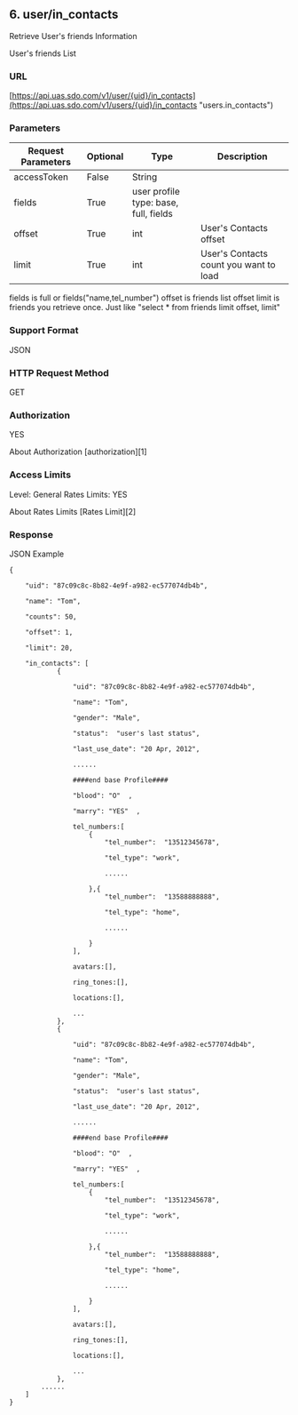 ## 6. user/in_contacts

Retrieve User's friends Information

User's friends List

### URL

[https://api.uas.sdo.com/v1/user/{uid}/in_contacts](https://api.uas.sdo.com/v1/users/{uid}/in_contacts  "users.in_contacts")


### Parameters
Request Parameters  |  Optional  |  Type  |  Description  
-------------|-----------|---------|--------
accessToken			|  False	 |  String|  
fields              |  True      |  user profile type: base, full, fields  
offset				|  True      |  int   |  User's Contacts offset  
limit 				|  True      |  int   |  User's Contacts count you want to load  

fields is full or fields("name,tel_number")
offset is friends list offset
limit is friends you retrieve once.
Just like "select * from friends limit offset, limit"

### Support Format

JSON

### HTTP Request Method

GET

### Authorization

YES


About Authorization [authorization][1]

### Access Limits

Level: General
Rates Limits: YES


About Rates Limits [Rates Limit][2]

### Response

JSON Example


    {

        "uid": "87c09c8c-8b82-4e9f-a982-ec577074db4b",

        "name": "Tom",  

		"counts": 50,  
		
		"offset": 1,  
		
		"limit": 20,  
		
        "in_contacts": [
        	    {

                    "uid": "87c09c8c-8b82-4e9f-a982-ec577074db4b",

                    "name": "Tom",

                    "gender": "Male",

                    "status":  "user's last status",

                    "last_use_date": "20 Apr, 2012",

                    ......

                    ####end base Profile####

                    "blood": "O"  ,

                    "marry": "YES"  ,

                    tel_numbers:[
                        {
                            "tel_number":  "13512345678",

                            "tel_type": "work",

                            ......

                        },{
                            "tel_number":  "13588888888",

                            "tel_type": "home",

                            ......

                        }
                    ],

                    avatars:[],

                    ring_tones:[],

                    locations:[],

                    ...
                },
                {

                    "uid": "87c09c8c-8b82-4e9f-a982-ec577074db4b",

                    "name": "Tom",

                    "gender": "Male",

                    "status":  "user's last status",

                    "last_use_date": "20 Apr, 2012",

                    ......

                    ####end base Profile####

                    "blood": "O"  ,

                    "marry": "YES"  ,

                    tel_numbers:[
                        {
                            "tel_number":  "13512345678",

                            "tel_type": "work",

                            ......

                        },{
                            "tel_number":  "13588888888",

                            "tel_type": "home",

                            ......

                        }
                    ],

                    avatars:[],

                    ring_tones:[],

                    locations:[],

                    ...
                },
        	......
        ]
    }

